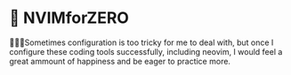 # 🌙 NVIMforZERO

🚕🚕🚕Sometimes configuration is too tricky for me to deal with, but once I configure these coding tools successfully, including neovim, I would feel a great ammount of happiness and be eager to practice more.

